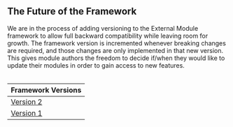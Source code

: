 ## The Future of the Framework
We are in the process of adding versioning to the External Module framework to allow full backward compatibility while leaving room for growth.  The framework version is incremented whenever breaking changes are required, and those changes are only implemented in that new version.  This gives module authors the freedom to decide if/when they would like to update their modules in order to gain access to new features.
<br/>
<br/>

|Framework Versions|
|------- |
|[Version 2](v2.md)|
|[Version 1](v1.md)|
